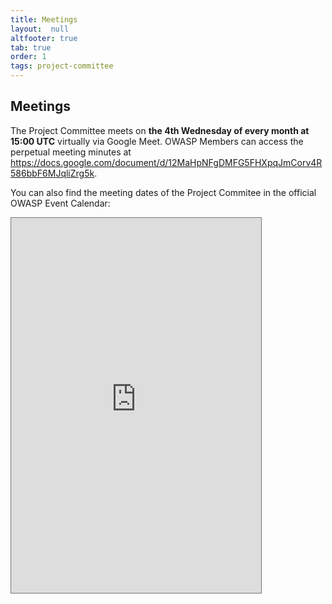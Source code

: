```yaml
---
title: Meetings
layout:  null
altfooter: true
tab: true
order: 1
tags: project-committee
---
```


## Meetings

The Project Committee meets on **the 4th Wednesday of every month at
15:00 UTC** virtually via Google Meet. OWASP Members can access the
perpetual meeting minutes at
<https://docs.google.com/document/d/12MaHpNFgDMFG5FHXpqJmCorv4R586bbF6MJqliZrg5k>.

You can also find the meeting dates of the Project Commitee in the
official OWASP Event Calendar:

<iframe src="https://calendar.google.com/calendar/embed?height=600&amp;wkst=2&amp;bgcolor=%23ffffff&amp;ctz=UTC&amp;src=aGw2Y2pnczZlcDFoN29uaXFndWV1MmJoYm9AZ3JvdXAuY2FsZW5kYXIuZ29vZ2xlLmNvbQ&amp;color=%239E69AF&amp;showNav=1&amp;showCalendars=0&amp;showTabs=0&amp;showPrint=0&amp;showDate=1&amp;hl=en&amp;mode=AGENDA" style="border:solid 1px #777" width="400" height="600" frameborder="0" scrolling="no"></iframe>

